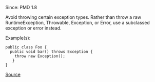 Since: PMD 1.8

Avoid throwing certain exception types. Rather than throw a raw RuntimeException, Throwable,
Exception, or Error, use a subclassed exception or error instead.

Example(s):
```
public class Foo {
  public void bar() throws Exception {
    throw new Exception();
   }
}
```

[Source](https://pmd.github.io/pmd-5.6.1/pmd-java/rules/java/strictexception.html#AvoidThrowingRawExceptionTypes)
